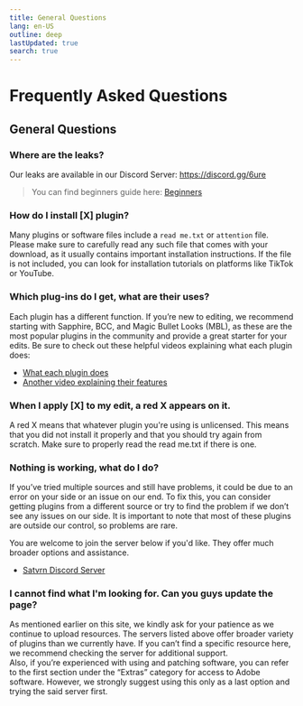 ```yaml
---
title: General Questions
lang: en-US
outline: deep
lastUpdated: true
search: true
---
```

# Frequently Asked Questions

## General Questions

### Where are the leaks?
Our leaks are available in our Discord Server: https://discord.gg/6ure  
> You can find beginners guide here: [Beginners](/beginners)  

### How do I install [X] plugin?
Many plugins or software files include a `read me.txt` or `attention` file. Please make sure to carefully read any such file that comes with your download, as it usually contains important installation instructions. If the file is not included, you can look for installation tutorials on platforms like TikTok or YouTube.  

### Which plug-ins do I get, what are their uses?
Each plugin has a different function. If you’re new to editing, we recommend starting with Sapphire, BCC, and Magic Bullet Looks (MBL), as these are the most popular plugins in the community and provide a great starter for your edits. Be sure to check out these helpful videos explaining what each plugin does:  
- [What each plugin does](https://youtu.be/TJP2qQC5QG0?si=ODht4yKvzU_rhRhn)  
- [Another video explaining their features](https://youtu.be/93RMVIHQ-9E?si=pC4n4pCigpyz7qKi)  

### When I apply [X] to my edit, a red X appears on it.
A red X means that whatever plugin you're using is unlicensed. This means that you did not install it properly and that you should try again from scratch. Make sure to properly read the read me.txt if there is one.  

### Nothing is working, what do I do?
If you’ve tried multiple sources and still have problems, it could be due to an error on your side or an issue on our end. To fix this, you can consider getting plugins from a different source or try to find the problem if we don’t see any issues on our side. It is important to note that most of these plugins are outside our control, so problems are rare.  

You are welcome to join the server below if you'd like. They offer much broader options and assistance.  
- [Satvrn Discord Server](https://discord.gg/satvrn) 


### I cannot find what I'm looking for. Can you guys update the page?
As mentioned earlier on this site, we kindly ask for your patience as we continue to upload resources. The servers listed above offer broader variety of plugins than we currently have. If you can’t find a specific resource here, we recommend checking the server for additional support.  
Also, if you’re experienced with using and patching software, you can refer to the first section under the “Extras” category for access to Adobe software. However, we strongly suggest using this only as a last option and trying the said server first.
